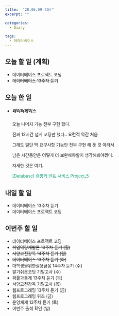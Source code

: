 ```yaml
---
title:  "20.06.09 (화)"
excerpt: ""

categories:
  - Diary

tags:
  - 데이터베이스
---
```


## 오늘 할 일 (계획)

- 데이터베이스 프로젝트 코딩
- ~~데이터베이스 13주차 듣기~~

## 오늘 한 일

- ##### 데이터베이스

  오늘 나머지 기능 전부 구현 했다.

  진짜 12시간 넘게 코딩만 했다.. 요런적 약간 처음

  그래도 일단 딱 요구사항 기능만 전부 구현 해 둔 것 이라서

  남은 시간동안은 어떻게 더 보완해야할지 생각해봐야겠다.

  자세한 것은 여기..

  <a href="https://nam-ki-bok.github.io/3-1/database/Database_Project_5/" style="color:#0FA678">[Database] 캠핑카 렌트 서비스 Project_5</a>

## 내일 할 일

- 데이터베이스 13주차 듣기
- 데이터베이스 프로젝트 코딩

## 이번주 할 일

- 데이터베이스 프로젝트 코딩
- ~~취업역량개발론 13주차 듣기 (월)~~
- ~~서양고전강독 14주차 듣기 (월)~~
- ~~데이터베이스 13주차 듣기 (화)~~
- 대학생을위한실용금융 14주차 듣기 (수)
- 알기쉬운코딩 기말고사 (수)
- 확률과통계 13주차 듣기 (목)
- 서양고전강독 기말고사 (목)
- 웹프로그래밍 13주차 듣기 (금)
- 웹프로그래밍 퀴즈 (금)
- 운영체제 13주차 듣기 (토)
- 이번주 출석 확인 (일)
